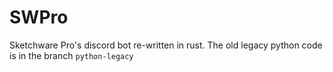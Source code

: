 # SWPro
Sketchware Pro's discord bot re-written in rust. The old legacy python code is in the branch `python-legacy`
